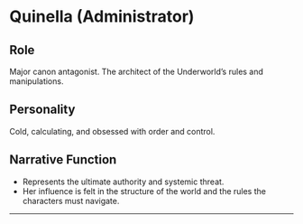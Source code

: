 # Quinella (Administrator)

## Role
Major canon antagonist. The architect of the Underworld’s rules and manipulations.

## Personality
Cold, calculating, and obsessed with order and control.

## Narrative Function
- Represents the ultimate authority and systemic threat.
- Her influence is felt in the structure of the world and the rules the characters must navigate.

---
